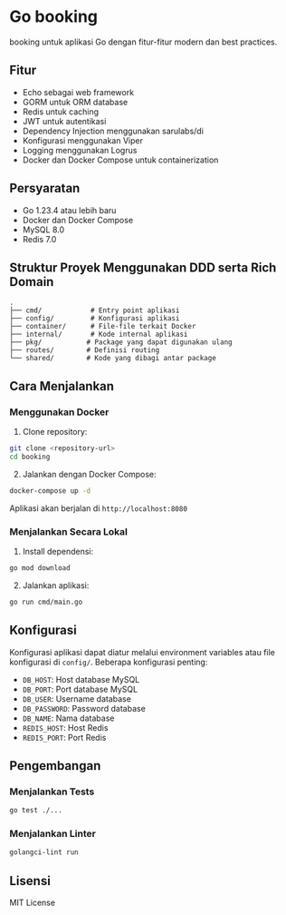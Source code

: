 # Go booking

booking untuk aplikasi Go dengan fitur-fitur modern dan best practices.

## Fitur

- Echo sebagai web framework
- GORM untuk ORM database
- Redis untuk caching
- JWT untuk autentikasi
- Dependency Injection menggunakan sarulabs/di
- Konfigurasi menggunakan Viper
- Logging menggunakan Logrus
- Docker dan Docker Compose untuk containerization

## Persyaratan

- Go 1.23.4 atau lebih baru
- Docker dan Docker Compose
- MySQL 8.0
- Redis 7.0

## Struktur Proyek Menggunakan DDD serta Rich Domain

```
.
├── cmd/            # Entry point aplikasi
├── config/         # Konfigurasi aplikasi
├── container/      # File-file terkait Docker
├── internal/       # Kode internal aplikasi
├── pkg/           # Package yang dapat digunakan ulang
├── routes/        # Definisi routing
└── shared/        # Kode yang dibagi antar package
```

## Cara Menjalankan

### Menggunakan Docker

1. Clone repository:

```bash
git clone <repository-url>
cd booking
```

2. Jalankan dengan Docker Compose:

```bash
docker-compose up -d
```

Aplikasi akan berjalan di `http://localhost:8080`

### Menjalankan Secara Lokal

1. Install dependensi:

```bash
go mod download
```

2. Jalankan aplikasi:

```bash
go run cmd/main.go
```

## Konfigurasi

Konfigurasi aplikasi dapat diatur melalui environment variables atau file konfigurasi di `config/`. Beberapa konfigurasi penting:

- `DB_HOST`: Host database MySQL
- `DB_PORT`: Port database MySQL
- `DB_USER`: Username database
- `DB_PASSWORD`: Password database
- `DB_NAME`: Nama database
- `REDIS_HOST`: Host Redis
- `REDIS_PORT`: Port Redis

## Pengembangan

### Menjalankan Tests

```bash
go test ./...
```

### Menjalankan Linter

```bash
golangci-lint run
```

## Lisensi

MIT License
